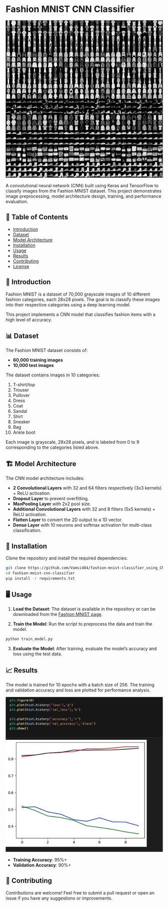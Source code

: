 # Fashion MNIST CNN Classifier

![Fashion MNIST](fashion-mnist-sprite.jpg)

A convolutional neural network (CNN) built using Keras and TensorFlow to classify images from the Fashion MNIST dataset. This project demonstrates image preprocessing, model architecture design, training, and performance evaluation.

## 📝 Table of Contents
- [Introduction](#introduction)
- [Dataset](#dataset)
- [Model Architecture](#model-architecture)
- [Installation](#installation)
- [Usage](#usage)
- [Results](#results)
- [Contributing](#contributing)
- [License](#license)

## 📖 Introduction
Fashion MNIST is a dataset of 70,000 grayscale images of 10 different fashion categories, each 28x28 pixels. The goal is to classify these images into their respective categories using a deep learning model.

This project implements a CNN model that classifies fashion items with a high level of accuracy.

## 📊 Dataset
The Fashion MNIST dataset consists of:
- **60,000 training images**
- **10,000 test images**

The dataset contains images in 10 categories:
1. T-shirt/top
2. Trouser
3. Pullover
4. Dress
5. Coat
6. Sandal
7. Shirt
8. Sneaker
9. Bag
10. Ankle boot

Each image is grayscale, 28x28 pixels, and is labeled from 0 to 9 corresponding to the categories listed above.

## 🏗️ Model Architecture
The CNN model architecture includes:
- **2 Convolutional Layers** with 32 and 64 filters respectively (3x3 kernels) + ReLU activation.
- **Dropout Layer** to prevent overfitting.
- **MaxPooling Layer** with 2x2 pool size.
- **Additional Convolutional Layers** with 32 and 8 filters (5x5 kernels) + ReLU activation.
- **Flatten Layer** to convert the 2D output to a 1D vector.
- **Dense Layer** with 10 neurons and softmax activation for multi-class classification.

## 🚀 Installation
Clone the repository and install the required dependencies:

```bash
git clone https://github.com/Vamsi404/fashion-mnist-classifier_using_CNN
cd fashion-mnist-cnn-classifier
pip install -r requirements.txt
```

## 🖥️ Usage
1. **Load the Dataset**: The dataset is available in the repository or can be downloaded from the [Fashion MNIST page](https://github.com/zalandoresearch/fashion-mnist).

2. **Train the Model**: Run the script to preprocess the data and train the model.

```bash
python train_model.py
```

3. **Evaluate the Model**: After training, evaluate the model’s accuracy and loss using the test data.

## 📈 Results
The model is trained for 10 epochs with a batch size of 256. The training and validation accuracy and loss are plotted for performance analysis.

<p align="center">
  <img src="Plot.jpg" alt="Accuracy and Loss Plot" width="600px">
</p>

- **Training Accuracy**: 95%+
- **Validation Accuracy**: 90%+

## 🤝 Contributing
Contributions are welcome! Feel free to submit a pull request or open an issue if you have any suggestions or improvements.
